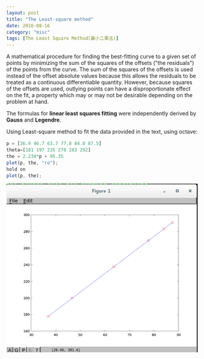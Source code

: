 ```yaml
---
layout: post
title: "The Least-square method"
date: 2016-08-16
category: "misc" 
tags: [The Least Square Method(最小二乘法)]
---
```


A mathematical procedure for finding the best-fitting curve to a given set of points by minimizing the sum of the squares of the offsets ("the residuals") of the points from the curve. The sum of the squares of the offsets is used instead of the offset absolute values because this allows the residuals to be treated as a continuous differentiable quantity. However, because squares of the offsets are used, outlying points can have a disproportionate effect on the fit, a property which may or may not be desirable depending on the problem at hand.   

The formulas for **linear least squares fitting** were independently derived by **Gauss** and **Legendre**.    

Using Least-square method to fit the data provided in the text, using octave:   

```javascript
p = [36.9 46.7 63.7 77.8 84.0 87.5]   
theta=[181 197 235 270 283 292]   
the = 2.234*p + 95.35   
plot(p, the, "ro");   
hold on   
plot(p, the);  
```

![image](/images/ordinaryleastsquarefit.png "The Ordinary Least Square Fit")  
